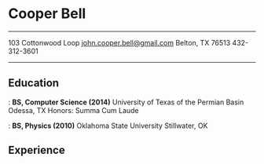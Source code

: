 Cooper Bell
===========

--------------------    -------------------------------------
103 Cottonwood Loop                john.cooper.bell@gmail.com
Belton, TX 76513                                 432-312-3601
--------------------    -------------------------------------

Education
---------

:   **BS, Computer Science (2014)**
    University of Texas of the Permian Basin
    Odessa, TX
    Honors: Summa Cum Laude

:   **BS, Physics (2010)**
    Oklahoma State University
    Stillwater, OK

Experience
----------
